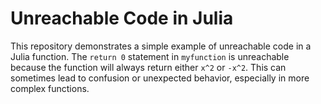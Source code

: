 # Unreachable Code in Julia

This repository demonstrates a simple example of unreachable code in a Julia function. The `return 0` statement in `myfunction` is unreachable because the function will always return either `x^2` or `-x^2`. This can sometimes lead to confusion or unexpected behavior, especially in more complex functions.